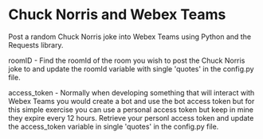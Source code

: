 # Chuck Norris and Webex Teams
Post a random Chuck Norris joke into Webex Teams using Python and the Requests library.

roomID - Find the roomId of the room you wish to post the Chuck Norris joke to and update the roomId variable with single 'quotes' in the config.py file.

access_token - Normally when developing something that will interact with Webex Teams you would create a bot and use the bot access token but for this simple exercise you can use a personal access token but keep in mine they expire every 12 hours.  Retrieve your personl access token and update the access_token variable in single 'quotes' in the config.py file.
